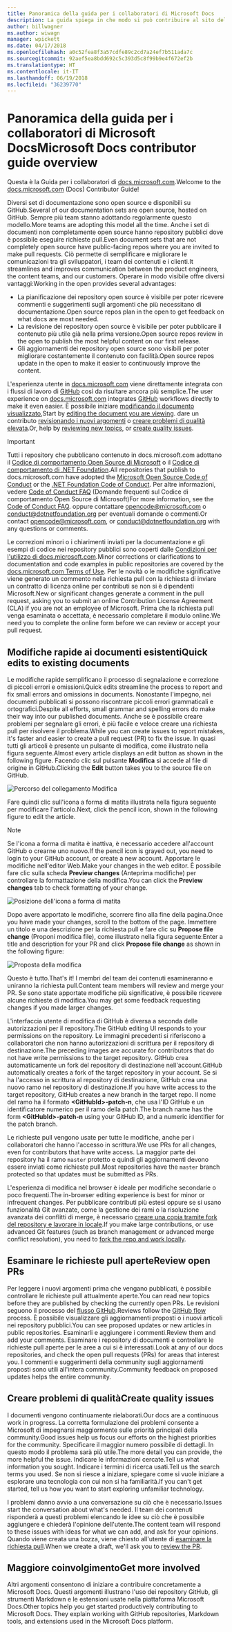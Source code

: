 ```yaml
---
title: Panoramica della guida per i collaboratori di Microsoft Docs
description: La guida spiega in che modo si può contribuire al sito della documentazione Microsoft docs.microsoft.com.
author: billwagner
ms.author: wiwagn
manager: wpickett
ms.date: 04/17/2018
ms.openlocfilehash: a0c52fea8f3a57cdfe89c2cd7a24ef7b511ada7c
ms.sourcegitcommit: 92aef5ea8bdd692c5c393d5c8f99b9e4f672ef2b
ms.translationtype: HT
ms.contentlocale: it-IT
ms.lasthandoff: 06/19/2018
ms.locfileid: "36239770"
---
```

# <a name="microsoft-docs-contributor-guide-overview"></a><span data-ttu-id="72419-103">Panoramica della guida per i collaboratori di Microsoft Docs</span><span class="sxs-lookup"><span data-stu-id="72419-103">Microsoft Docs contributor guide overview</span></span>

<span data-ttu-id="72419-104">Questa è la Guida per i collaboratori di [docs.microsoft.com](https://docs.microsoft.com).</span><span class="sxs-lookup"><span data-stu-id="72419-104">Welcome to the [docs.microsoft.com](https://docs.microsoft.com) (Docs) Contributor Guide!</span></span>

<span data-ttu-id="72419-105">Diversi set di documentazione sono open source e disponibili su GitHub.</span><span class="sxs-lookup"><span data-stu-id="72419-105">Several of our documentation sets are open source, hosted on GitHub.</span></span> <span data-ttu-id="72419-106">Sempre più team stanno adottando regolarmente questo modello.</span><span class="sxs-lookup"><span data-stu-id="72419-106">More teams are adopting this model all the time.</span></span> <span data-ttu-id="72419-107">Anche i set di documenti non completamente open source hanno repository pubblici dove è possibile eseguire richieste pull.</span><span class="sxs-lookup"><span data-stu-id="72419-107">Even document sets that are not completely open source have public-facing repos where you are invited to make pull requests.</span></span> <span data-ttu-id="72419-108">Ciò permette di semplificare e migliorare le comunicazioni tra gli sviluppatori, i team dei contenuti e i clienti.</span><span class="sxs-lookup"><span data-stu-id="72419-108">It streamlines and improves communication between the product engineers, the content teams, and our customers.</span></span> <span data-ttu-id="72419-109">Operare in modo visibile offre diversi vantaggi:</span><span class="sxs-lookup"><span data-stu-id="72419-109">Working in the open provides several advantages:</span></span>

- <span data-ttu-id="72419-110">La pianificazione dei repository open source è visibile per poter ricevere commenti e suggerimenti sugli argomenti che più necessitano di documentazione.</span><span class="sxs-lookup"><span data-stu-id="72419-110">Open source repos plan in the open to get feedback on what docs are most needed.</span></span>
- <span data-ttu-id="72419-111">La revisione dei repository open source è visibile per poter pubblicare il contenuto più utile già nella prima versione.</span><span class="sxs-lookup"><span data-stu-id="72419-111">Open source repos review in the open to publish the most helpful content on our first release.</span></span>
- <span data-ttu-id="72419-112">Gli aggiornamenti dei repository open source sono visibili per poter migliorare costantemente il contenuto con facilità.</span><span class="sxs-lookup"><span data-stu-id="72419-112">Open source repos update in the open to make it easier to continuously improve the content.</span></span>

<span data-ttu-id="72419-113">L'esperienza utente in [docs.microsoft.com](https://docs.microsoft.com) viene direttamente integrata con i flussi di lavoro di [GitHub](https://github.com) così da risultare ancora più semplice.</span><span class="sxs-lookup"><span data-stu-id="72419-113">The user experience on [docs.microsoft.com](https://docs.microsoft.com) integrates [GitHub](https://github.com) workflows directly to make it even easier.</span></span> <span data-ttu-id="72419-114">È possibile iniziare [modificando il documento visualizzato](#quick-edits-to-existing-documents),</span><span class="sxs-lookup"><span data-stu-id="72419-114">Start by [editing the document you are viewing](#quick-edits-to-existing-documents).</span></span> <span data-ttu-id="72419-115">dare un contributo [revisionando i nuovi argomenti](#review-open-prs) o [creare problemi di qualità elevata](#create-quality-issues).</span><span class="sxs-lookup"><span data-stu-id="72419-115">Or, help by [reviewing new topics](#review-open-prs), or [create quality issues](#create-quality-issues).</span></span>

> [!IMPORTANT]
> <span data-ttu-id="72419-116">Tutti i repository che pubblicano contenuto in docs.microsoft.com adottano il [Codice di comportamento Open Source di Microsoft](https://opensource.microsoft.com/codeofconduct/) o il [Codice di comportamento di .NET Foundation](https://dotnetfoundation.org/code-of-conduct).</span><span class="sxs-lookup"><span data-stu-id="72419-116">All repositories that publish to docs.microsoft.com have adopted the [Microsoft Open Source Code of Conduct](https://opensource.microsoft.com/codeofconduct/) or the [.NET Foundation Code of Conduct](https://dotnetfoundation.org/code-of-conduct).</span></span> <span data-ttu-id="72419-117">Per altre informazioni, vedere [Code of Conduct FAQ](https://opensource.microsoft.com/codeofconduct/faq/) (Domande frequenti sul Codice di comportamento Open Source di Microsoft)</span><span class="sxs-lookup"><span data-stu-id="72419-117">For more information, see the [Code of Conduct FAQ](https://opensource.microsoft.com/codeofconduct/faq/).</span></span> <span data-ttu-id="72419-118">oppure contattare [opencode@microsoft.com](mailto:opencode@microsoft.com) o [conduct@dotnetfoundation.org](mailto:conduct@dotnetfoundation.org) per eventuali domande o commenti.</span><span class="sxs-lookup"><span data-stu-id="72419-118">Or contact [opencode@microsoft.com](mailto:opencode@microsoft.com), or [conduct@dotnetfoundation.org](mailto:conduct@dotnetfoundation.org) with any questions or comments.</span></span><br>
>
> <span data-ttu-id="72419-119">Le correzioni minori o i chiarimenti inviati per la documentazione e gli esempi di codice nei repository pubblici sono coperti dalle [Condizioni per l'utilizzo di docs.microsoft.com](https://docs.microsoft.com/legal/termsofuse).</span><span class="sxs-lookup"><span data-stu-id="72419-119">Minor corrections or clarifications to documentation and code examples in public repositories are covered by the [docs.microsoft.com Terms of Use](https://docs.microsoft.com/legal/termsofuse).</span></span> <span data-ttu-id="72419-120">Per le novità o le modifiche significative viene generato un commento nella richiesta pull con la richiesta di inviare un contratto di licenza online per contributi se non si è dipendenti Microsoft.</span><span class="sxs-lookup"><span data-stu-id="72419-120">New or significant changes generate a comment in the pull request, asking you to submit an online Contribution License Agreement (CLA) if you are not an employee of Microsoft.</span></span> <span data-ttu-id="72419-121">Prima che la richiesta pull venga esaminata o accettata, è necessario completare il modulo online.</span><span class="sxs-lookup"><span data-stu-id="72419-121">We need you to complete the online form before we can review or accept your pull request.</span></span>

## <a name="quick-edits-to-existing-documents"></a><span data-ttu-id="72419-122">Modifiche rapide ai documenti esistenti</span><span class="sxs-lookup"><span data-stu-id="72419-122">Quick edits to existing documents</span></span>

<span data-ttu-id="72419-123">Le modifiche rapide semplificano il processo di segnalazione e correzione di piccoli errori e omissioni.</span><span class="sxs-lookup"><span data-stu-id="72419-123">Quick edits streamline the process to report and fix small errors and omissions in documents.</span></span> <span data-ttu-id="72419-124">Nonostante l'impegno, nei documenti pubblicati si possono riscontrare piccoli errori grammaticali e ortografici.</span><span class="sxs-lookup"><span data-stu-id="72419-124">Despite all efforts, small grammar and spelling errors do make their way into our published documents.</span></span> <span data-ttu-id="72419-125">Anche se è possibile creare problemi per segnalare gli errori, è più facile e veloce creare una richiesta pull per risolvere il problema.</span><span class="sxs-lookup"><span data-stu-id="72419-125">While you can create issues to report mistakes, it's faster and easier to create a pull request (PR) to fix the issue.</span></span> <span data-ttu-id="72419-126">In quasi tutti gli articoli è presente un pulsante di modifica, come illustrato nella figura seguente.</span><span class="sxs-lookup"><span data-stu-id="72419-126">Almost every article displays an edit button as shown in the following figure.</span></span> <span data-ttu-id="72419-127">Facendo clic sul pulsante **Modifica** si accede al file di origine in GitHub.</span><span class="sxs-lookup"><span data-stu-id="72419-127">Clicking the **Edit** button takes you to the source file on GitHub.</span></span>

![Percorso del collegamento Modifica](./media/index/edit-article.png)

<span data-ttu-id="72419-129">Fare quindi clic sull'icona a forma di matita illustrata nella figura seguente per modificare l'articolo.</span><span class="sxs-lookup"><span data-stu-id="72419-129">Next, click the pencil icon, shown in the following figure to edit the article.</span></span>

> [!NOTE]
> <span data-ttu-id="72419-130">Se l'icona a forma di matita è inattiva, è necessario accedere all'account GitHub o crearne uno nuovo.</span><span class="sxs-lookup"><span data-stu-id="72419-130">If the pencil icon is grayed out, you need to login to your GitHub account, or create a new account.</span></span> <span data-ttu-id="72419-131">Apportare le modifiche nell'editor Web.</span><span class="sxs-lookup"><span data-stu-id="72419-131">Make your changes in the web editor.</span></span> <span data-ttu-id="72419-132">È possibile fare clic sulla scheda **Preview changes** (Anteprima modifiche) per controllare la formattazione della modifica.</span><span class="sxs-lookup"><span data-stu-id="72419-132">You can click the **Preview changes** tab to check formatting of your change.</span></span>

![Posizione dell'icona a forma di matita](./media/index/editicon.png)

<span data-ttu-id="72419-134">Dopo avere apportato le modifiche, scorrere fino alla fine della pagina.</span><span class="sxs-lookup"><span data-stu-id="72419-134">Once you have made your changes, scroll to the bottom of the page.</span></span> <span data-ttu-id="72419-135">Immettere un titolo e una descrizione per la richiesta pull e fare clic su **Propose file change** (Proponi modifica file), come illustrato nella figura seguente:</span><span class="sxs-lookup"><span data-stu-id="72419-135">Enter a title and description for your PR and click **Propose file change** as shown in the following figure:</span></span>

![Proposta della modifica](./media/index/submit-pull-request.png)

<span data-ttu-id="72419-137">Questo è tutto.</span><span class="sxs-lookup"><span data-stu-id="72419-137">That's it!</span></span> <span data-ttu-id="72419-138">I membri del team dei contenuti esamineranno e uniranno la richiesta pull.</span><span class="sxs-lookup"><span data-stu-id="72419-138">Content team members will review and merge your PR.</span></span> <span data-ttu-id="72419-139">Se sono state apportate modifiche più significative, è possibile ricevere alcune richieste di modifica.</span><span class="sxs-lookup"><span data-stu-id="72419-139">You may get some feedback requesting changes if you made larger changes.</span></span>

<span data-ttu-id="72419-140">L'interfaccia utente di modifica di GitHub è diversa a seconda delle autorizzazioni per il repository.</span><span class="sxs-lookup"><span data-stu-id="72419-140">The GitHub editing UI responds to your permissions on the repository.</span></span> <span data-ttu-id="72419-141">Le immagini precedenti si riferiscono a collaboratori che non hanno autorizzazioni di scrittura per il repository di destinazione.</span><span class="sxs-lookup"><span data-stu-id="72419-141">The preceding images are accurate for contributors that do not have write permissions to the target repository.</span></span> <span data-ttu-id="72419-142">GitHub crea automaticamente un fork del repository di destinazione nell'account.</span><span class="sxs-lookup"><span data-stu-id="72419-142">GitHub automatically creates a fork of the target repository in your account.</span></span> <span data-ttu-id="72419-143">Se si ha l'accesso in scrittura al repository di destinazione, GitHub crea una nuovo ramo nel repository di destinazione.</span><span class="sxs-lookup"><span data-stu-id="72419-143">If you have write access to the target repository, GitHub creates a new branch in the target repo.</span></span> <span data-ttu-id="72419-144">Il nome del ramo ha il formato **\<GitHubId\>-patch-n**, che usa l'ID GitHub e un identificatore numerico per il ramo della patch.</span><span class="sxs-lookup"><span data-stu-id="72419-144">The branch name has the form **\<GitHubId\>-patch-n** using your GitHub ID, and a numeric identifier for the patch branch.</span></span>

<span data-ttu-id="72419-145">Le richieste pull vengono usate per tutte le modifiche, anche per i collaboratori che hanno l'accesso in scrittura.</span><span class="sxs-lookup"><span data-stu-id="72419-145">We use PRs for all changes, even for contributors that have write access.</span></span> <span data-ttu-id="72419-146">La maggior parte dei repository ha il ramo `master` protetto e quindi gli aggiornamenti devono essere inviati come richieste pull.</span><span class="sxs-lookup"><span data-stu-id="72419-146">Most repositories have the `master` branch protected so that updates must be submitted as PRs.</span></span>

<span data-ttu-id="72419-147">L'esperienza di modifica nel browser è ideale per modifiche secondarie o poco frequenti.</span><span class="sxs-lookup"><span data-stu-id="72419-147">The in-browser editing experience is best for minor or infrequent changes.</span></span> <span data-ttu-id="72419-148">Per pubblicare contributi più estesi oppure se si usano funzionalità Git avanzate, come la gestione dei rami o la risoluzione avanzata dei conflitti di merge, è necessario [creare una copia tramite fork del repository e lavorare in locale](how-to-write-workflows-major.md).</span><span class="sxs-lookup"><span data-stu-id="72419-148">If you make large contributions, or use advanced Git features (such as branch management or advanced merge conflict resolution), you need to [fork the repo and work locally](how-to-write-workflows-major.md).</span></span>

## <a name="review-open-prs"></a><span data-ttu-id="72419-149">Esaminare le richieste pull aperte</span><span class="sxs-lookup"><span data-stu-id="72419-149">Review open PRs</span></span>

<span data-ttu-id="72419-150">Per leggere i nuovi argomenti prima che vengano pubblicati, è possibile controllare le richieste pull attualmente aperte.</span><span class="sxs-lookup"><span data-stu-id="72419-150">You can read new topics before they are published by checking the currently open PRs.</span></span> <span data-ttu-id="72419-151">Le revisioni seguono il processo del [flusso GitHub](https://guides.github.com/introduction/flow/).</span><span class="sxs-lookup"><span data-stu-id="72419-151">Reviews follow the [GitHub flow](https://guides.github.com/introduction/flow/) process.</span></span> <span data-ttu-id="72419-152">È possibile visualizzare gli aggiornamenti proposti o i nuovi articoli nei repository pubblici.</span><span class="sxs-lookup"><span data-stu-id="72419-152">You can see proposed updates or new articles in public repositories.</span></span> <span data-ttu-id="72419-153">Esaminarli e aggiungere i commenti.</span><span class="sxs-lookup"><span data-stu-id="72419-153">Review them and add your comments.</span></span> <span data-ttu-id="72419-154">Esaminare i repository di documenti e controllare le richieste pull aperte per le aree a cui si è interessati.</span><span class="sxs-lookup"><span data-stu-id="72419-154">Look at any of our docs repositories, and check the open pull requests (PRs) for areas that interest you.</span></span> <span data-ttu-id="72419-155">I commenti e suggerimenti della community sugli aggiornamenti proposti sono utili all'intera community.</span><span class="sxs-lookup"><span data-stu-id="72419-155">Community feedback on proposed updates helps the entire community.</span></span>

## <a name="create-quality-issues"></a><span data-ttu-id="72419-156">Creare problemi di qualità</span><span class="sxs-lookup"><span data-stu-id="72419-156">Create quality issues</span></span>

<span data-ttu-id="72419-157">I documenti vengono continuamente rielaborati.</span><span class="sxs-lookup"><span data-stu-id="72419-157">Our docs are a continuous work in progress.</span></span> <span data-ttu-id="72419-158">La corretta formulazione dei problemi consente a Microsoft di impegnarsi maggiormente sulle priorità principali della community.</span><span class="sxs-lookup"><span data-stu-id="72419-158">Good issues help us focus our efforts on the highest priorities for the community.</span></span> <span data-ttu-id="72419-159">Specificare il maggior numero possibile di dettagli. In questo modo il problema sarà più utile.</span><span class="sxs-lookup"><span data-stu-id="72419-159">The more detail you can provide, the more helpful the issue.</span></span> <span data-ttu-id="72419-160">Indicare le informazioni cercate.</span><span class="sxs-lookup"><span data-stu-id="72419-160">Tell us what information you sought.</span></span> <span data-ttu-id="72419-161">Indicare i termini di ricerca usati.</span><span class="sxs-lookup"><span data-stu-id="72419-161">Tell us the search terms you used.</span></span> <span data-ttu-id="72419-162">Se non si riesce a iniziare, spiegare come si vuole iniziare a esplorare una tecnologia con cui non si ha familiarità.</span><span class="sxs-lookup"><span data-stu-id="72419-162">If you can't get started, tell us how you want to start exploring unfamiliar technology.</span></span>

<span data-ttu-id="72419-163">I problemi danno avvio a una conversazione su ciò che è necessario.</span><span class="sxs-lookup"><span data-stu-id="72419-163">Issues start the conversation about what's needed.</span></span> <span data-ttu-id="72419-164">Il team dei contenuti risponderà a questi problemi elencando le idee su ciò che è possibile aggiungere e chiederà l'opinione dell'utente.</span><span class="sxs-lookup"><span data-stu-id="72419-164">The content team will respond to these issues with ideas for what we can add, and ask for your opinions.</span></span> <span data-ttu-id="72419-165">Quando viene creata una bozza, viene chiesto all'utente di [esaminare la richiesta pull](#review-open-prs).</span><span class="sxs-lookup"><span data-stu-id="72419-165">When we create a draft, we'll ask you to [review the PR](#review-open-prs).</span></span>

## <a name="get-more-involved"></a><span data-ttu-id="72419-166">Maggiore coinvolgimento</span><span class="sxs-lookup"><span data-stu-id="72419-166">Get more involved</span></span>

<span data-ttu-id="72419-167">Altri argomenti consentono di iniziare a contribuire concretamente a Microsoft Docs. Questi argomenti illustrano l'uso dei repository GitHub, gli strumenti Markdown e le estensioni usate nella piattaforma Microsoft Docs.</span><span class="sxs-lookup"><span data-stu-id="72419-167">Other topics help you get started productively contributing to Microsoft Docs. They explain working with GitHub repositories, Markdown tools, and extensions used in the Microsoft Docs platform.</span></span>
